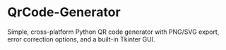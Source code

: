 # QrCode-Generator
Simple, cross-platform Python QR code generator with PNG/SVG export, error correction options, and a built-in Tkinter GUI.
